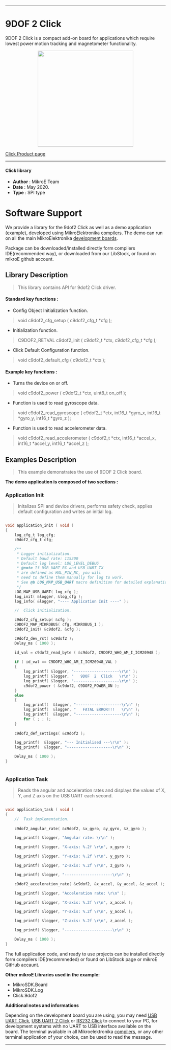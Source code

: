 
---
# 9DOF 2 Click

9DOF 2 Click is a compact add-on board for applications which require lowest power motion tracking and magnetometer functionality. 

<p align="center">
  <img src="https://download.mikroe.com/images/click_for_ide/9dof2_click.png" height=300px>
</p>

[Click Product page](https://www.mikroe.com/9dof-2-click)

---


#### Click library 

- **Author**        : MikroE Team
- **Date**          : May 2020.
- **Type**          : SPI type


# Software Support

We provide a library for the 9dof2 Click 
as well as a demo application (example), developed using MikroElektronika 
[compilers](https://shop.mikroe.com/compilers). 
The demo can run on all the main MikroElektronika [development boards](https://shop.mikroe.com/development-boards).

Package can be downloaded/installed directly form compilers IDE(recommended way), or downloaded from our LibStock, or found on mikroE github account. 

## Library Description

> This library contains API for 9dof2 Click driver.

#### Standard key functions :

- Config Object Initialization function.
> void c9dof2_cfg_setup ( c9dof2_cfg_t *cfg ); 
 
- Initialization function.
> C9DOF2_RETVAL c9dof2_init ( c9dof2_t *ctx, c9dof2_cfg_t *cfg );

- Click Default Configuration function.
> void c9dof2_default_cfg ( c9dof2_t *ctx );


#### Example key functions :

- Turns the device on or off.
> void c9dof2_power ( c9dof2_t *ctx, uint8_t on_off );
 
- Function is used to read gyroscope data.
> void c9dof2_read_gyroscope ( c9dof2_t *ctx, int16_t *gyro_x, int16_t *gyro_y, int16_t *gyro_z );

- Function is used to read accelerometer data.
> void c9dof2_read_accelerometer ( c9dof2_t *ctx, int16_t *accel_x, int16_t *accel_y, int16_t *accel_z );

## Examples Description

> This example demonstrates the use of 9DOF 2 Click board.

**The demo application is composed of two sections :**

### Application Init 

> Initalizes SPI and device drivers, performs safety check, applies default configuration and writes an initial log.

```c

void application_init ( void )
{
    log_cfg_t log_cfg;
    c9dof2_cfg_t cfg;

    /** 
     * Logger initialization.
     * Default baud rate: 115200
     * Default log level: LOG_LEVEL_DEBUG
     * @note If USB_UART_RX and USB_UART_TX 
     * are defined as HAL_PIN_NC, you will 
     * need to define them manually for log to work. 
     * See @b LOG_MAP_USB_UART macro definition for detailed explanation.
     */
    LOG_MAP_USB_UART( log_cfg );
    log_init( &logger, &log_cfg );
    log_info( &logger, "---- Application Init ----" );

    //  Click initialization.

    c9dof2_cfg_setup( &cfg );
    C9DOF2_MAP_MIKROBUS( cfg, MIKROBUS_1 );
    c9dof2_init( &c9dof2, &cfg );

    c9dof2_dev_rst( &c9dof2 );
    Delay_ms ( 1000 );

    id_val = c9dof2_read_byte ( &c9dof2, C9DOF2_WHO_AM_I_ICM20948 );
     
    if ( id_val == C9DOF2_WHO_AM_I_ICM20948_VAL )
    {
        log_printf( &logger, "--------------------\r\n" );
        log_printf( &logger, "   9DOF  2  Click   \r\n" );
        log_printf( &logger, "--------------------\r\n" );
        c9dof2_power ( &c9dof2, C9DOF2_POWER_ON );
    }
    else
    {
        log_printf(  &logger, "--------------------\r\n" );
        log_printf(  &logger, "   FATAL ERROR!!!   \r\n" );
        log_printf(  &logger, "--------------------\r\n" );
        for ( ; ; );
    }
    
    c9dof2_def_settings( &c9dof2 );

    log_printf(  &logger, "--- Initialised ---\r\n" );
    log_printf(  &logger, "--------------------\r\n" );

    Delay_ms ( 1000 );
}
  
```

### Application Task

> Reads the angular and acceleration rates and displays the values of X, Y, and Z axis on the USB UART each second.

```c

void application_task ( void )
{
    //  Task implementation.
    
    c9dof2_angular_rate( &c9dof2, &x_gyro, &y_gyro, &z_gyro );

    log_printf( &logger, "Angular rate: \r\n" );

    log_printf( &logger, "X-axis: %.2f \r\n", x_gyro );

    log_printf( &logger, "Y-axis: %.2f \r\n", y_gyro );

    log_printf( &logger, "Z-axis: %.2f \r\n", z_gyro );

    log_printf( &logger, "---------------------\r\n" );

    c9dof2_acceleration_rate( &c9dof2, &x_accel, &y_accel, &z_accel );

    log_printf( &logger, "Acceleration rate: \r\n" );

    log_printf( &logger, "X-axis: %.2f \r\n", x_accel );

    log_printf( &logger, "Y-axis: %.2f \r\n", y_accel );

    log_printf( &logger, "Z-axis: %.2f \r\n", z_accel );

    log_printf( &logger, "---------------------\r\n" );

    Delay_ms ( 1000 );
} 

```

The full application code, and ready to use projects can be  installed directly form compilers IDE(recommneded) or found on LibStock page or mikroE GitHub accaunt.

**Other mikroE Libraries used in the example:** 

- MikroSDK.Board
- MikroSDK.Log
- Click.9dof2

**Additional notes and informations**

Depending on the development board you are using, you may need 
[USB UART Click](https://shop.mikroe.com/usb-uart-click), 
[USB UART 2 Click](https://shop.mikroe.com/usb-uart-2-click) or 
[RS232 Click](https://shop.mikroe.com/rs232-click) to connect to your PC, for 
development systems with no UART to USB interface available on the board. The 
terminal available in all Mikroelektronika 
[compilers](https://shop.mikroe.com/compilers), or any other terminal application 
of your choice, can be used to read the message.



---
